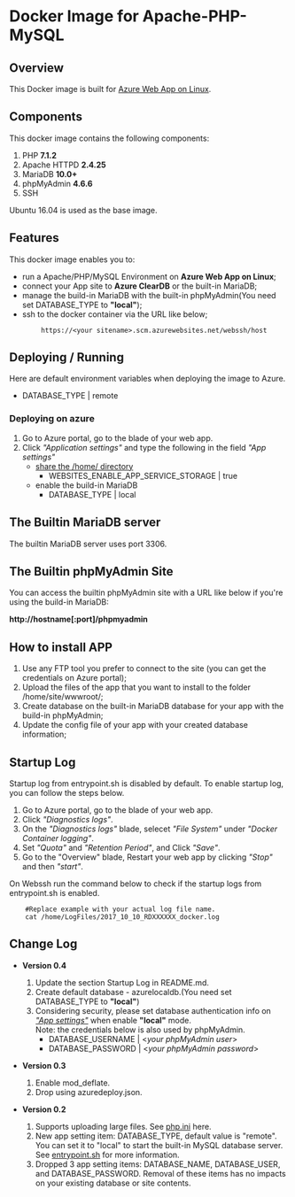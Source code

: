 # Docker Image for Apache-PHP-MySQL
## Overview
This Docker image is built for [Azure Web App on Linux](https://docs.microsoft.com/en-us/azure/app-service-web/app-service-linux-intro).

## Components
This docker image contains the following components:

1. PHP          **7.1.2**
2. Apache HTTPD **2.4.25**
3. MariaDB      **10.0+**
4. phpMyAdmin   **4.6.6**
5. SSH

Ubuntu 16.04 is used as the base image.

## Features
This docker image enables you to:

- run a Apache/PHP/MySQL Environment on **Azure Web App on Linux**;
- connect your App site to **Azure ClearDB** or the built-in MariaDB;
- manage the build-in MariaDB with the built-in phpMyAdmin(You need set DATABASE_TYPE to **"local"**);
- ssh to the docker container via the URL like below;
```
        https://<your sitename>.scm.azurewebsites.net/webssh/host
```

## Deploying / Running
Here are default environment variables when deploying the image to Azure.
- DATABASE_TYPE | remote

### Deploying on azure
1. Go to Azure portal, go to the blade of your web app.
2. Click *"Application settings"* and type the following in the field *"App settings"*
    - [share the /home/ directory](https://docs.microsoft.com/en-us/azure/app-service/containers/app-service-linux-faq#custom-containers)
        * WEBSITES_ENABLE_APP_SERVICE_STORAGE | true
    - enable the build-in MariaDB
        * DATABASE_TYPE | local

## The Builtin MariaDB server
The builtin MariaDB server uses port 3306.

## The Builtin phpMyAdmin Site
You can access the builtin phpMyAdmin site with a URL like below if you're using the build-in MariaDB:

**http://hostname[:port]/phpmyadmin**

## How to install APP
1. Use any FTP tool you prefer to connect to the site (you can get the credentials on Azure portal);
2. Upload the files of the app that you want to install to the folder /home/site/wwwroot/;
3. Create database on the built-in MariaDB database for your app with the build-in phpMyAdmin;
4. Update the config file of your app with your created database information;

## Startup Log
Startup log from entrypoint.sh is disabled by default. To enable startup log, you can follow the steps below.
1. Go to Azure portal, go to the blade of your web app.
2. Click *"Diagnostics logs"*.
3. On the *"Diagnostics logs"* blade, selecet *"File System"* under *"Docker Container logging"*.
4. Set *"Quota"* and *"Retention Period"*, and Click *"Save"*.
5. Go to the "Overview" blade, Restart your web app by clicking *"Stop"* and then *"start"*.

On Webssh run the command below to check if the startup logs from entrypoint.sh is enabled.
```
	#Replace example with your actual log file name.
	cat /home/LogFiles/2017_10_10_RDXXXXXX_docker.log
```

## Change Log
- **Version 0.4**
  1. Update the section Startup Log in README.md.
  2. Create default database - azurelocaldb.(You need set DATABASE_TYPE to **"local"**)
  3. Considering security, please set database authentication info on [*"App settings"*](#deploying-on-azure) when enable **"local"** mode.   
     Note: the credentials below is also used by phpMyAdmin.
      -  DATABASE_USERNAME | <*your phpMyAdmin user*>
      -  DATABASE_PASSWORD | <*your phpMyAdmin password*>

- **Version 0.3** 
  1. Enable mod_deflate.
  2. Drop using azuredeploy.json.

- **Version 0.2** 
  1. Supports uploading large files. See [php.ini](0.2/php.ini) here.
  2. New app setting item: DATABASE_TYPE, default value is "remote". You can set it to "local" to start the built-in MySQL database server. See [entrypoint.sh](0.2/entrypoint.sh) for more information.
  3. Dropped 3 app setting items: DATABASE_NAME, DATABASE_USER, and DATABASE_PASSWORD. Removal of these items has no impacts on your existing database or site contents.
